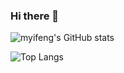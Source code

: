 ### Hi there 👋

<!--
**myifeng/myifeng** is a ✨ _special_ ✨ repository because its `README.md` (this file) appears on your GitHub profile.

Here are some ideas to get you started:

- 🔭 I’m currently working on ...
- 🌱 I’m currently learning ...
- 👯 I’m looking to collaborate on ...
- 🤔 I’m looking for help with ...
- 💬 Ask me about ...
- 📫 How to reach me: ...
- 😄 Pronouns: ...
- ⚡ Fun fact: ...
-->

![myifeng's GitHub stats](https://github-readme-stats.vercel.app/api?username=myifeng&count_private=true)

![Top Langs](https://github-readme-stats.vercel.app/api/top-langs/?username=myifeng&layout=compact&hide=css,html)
